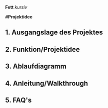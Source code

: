 **Fett** _kursiv_

**#Projektidee**

## 1. Ausgangslage des Projektes

## 2. Funktion/Projektidee

## 3. Ablaufdiagramm

## 4. Anleitung/Walkthrough

## 5. FAQ's
